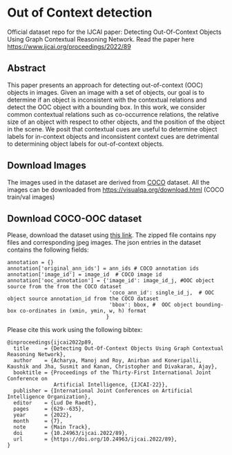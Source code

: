 # Out of Context detection
Official dataset repo for the IJCAI paper: Detecting Out-Of-Context Objects Using Graph Contextual Reasoning Network. Read the paper here https://www.ijcai.org/proceedings/2022/89

## Abstract
This paper presents an approach for detecting out-of-context (OOC) objects in images. Given an image with a set of objects, our goal is to determine if an object is inconsistent with the contextual relations and detect the OOC object with a bounding box. In this work, we consider common contextual relations such as co-occurrence relations, the relative size of an object with respect to other objects, and the position of the object in the scene. We posit that contextual cues are useful to determine object labels for in-context objects and inconsistent context cues are detrimental to determining object labels for out-of-context objects. 

## Download Images
The images used in the dataset are derived from [COCO](http://cocodataset.org/) dataset. All the images can be downloaded from https://visualqa.org/download.html (COCO train/val images)

## Download COCO-OOC dataset
Please, download the dataset using [this link](https://drive.google.com/file/d/19eePaTTdEnxHZtsTPDC7IdR6CXWyrFCd/view?usp=sharing). The zipped file contains npy files and corresponding jpeg images. The json entries in the dataset contains the following fields:
```
annotation = {}
annotation['original_ann_ids'] = ann_ids # COCO annotation ids
annotation['image_id'] = image_id  # COCO image id
annotation['ooc_annotation'] = {'image_id': image_id_j, #OOC object source from the from the COCO dataset
                                 'coco_ann_id': single_id_j,  # OOC object source annotation_id from the COCO dataset
                                 'bbox': bbox, #  OOC object bounding-box co-ordinates in (xmin, ymin, w, h) format
                                }

```

Please cite this work using the following bibtex:
```
@inproceedings{ijcai2022p89,
  title     = {Detecting Out-Of-Context Objects Using Graph Contextual Reasoning Network},
  author    = {Acharya, Manoj and Roy, Anirban and Koneripalli, Kaushik and Jha, Susmit and Kanan, Christopher and Divakaran, Ajay},
  booktitle = {Proceedings of the Thirty-First International Joint Conference on
               Artificial Intelligence, {IJCAI-22}},
  publisher = {International Joint Conferences on Artificial Intelligence Organization},
  editor    = {Lud De Raedt},
  pages     = {629--635},
  year      = {2022},
  month     = {7},
  note      = {Main Track},
  doi       = {10.24963/ijcai.2022/89},
  url       = {https://doi.org/10.24963/ijcai.2022/89},
}
```
